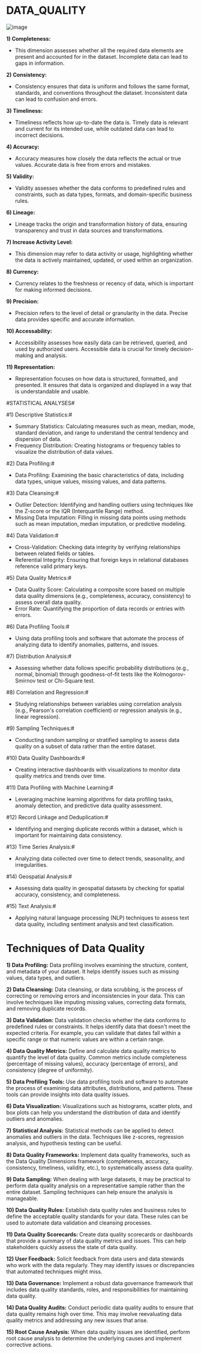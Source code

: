 # DATA_QUALITY

![image](https://github.com/DataSolutions360/DATA-QUALITY/assets/8845050/b15ad4d3-75af-41d9-82e4-e4f6fd519e76)

**1) Completeness:** 
- This dimension assesses whether all the required data elements are present and accounted for in the dataset. Incomplete data can lead to gaps in information.

**2) Consistency:** 
- Consistency ensures that data is uniform and follows the same format, standards, and conventions throughout the dataset. Inconsistent data can lead to confusion and errors.

**3) Timeliness:** 
- Timeliness reflects how up-to-date the data is. Timely data is relevant and current for its intended use, while outdated data can lead to incorrect decisions.

**4) Accuracy:** 
- Accuracy measures how closely the data reflects the actual or true values. Accurate data is free from errors and mistakes.

**5) Validity:** 
- Validity assesses whether the data conforms to predefined rules and constraints, such as data types, formats, and domain-specific business rules.

**6) Lineage:** 
- Lineage tracks the origin and transformation history of data, ensuring transparency and trust in data sources and transformations.

**7) Increase Activity Level:** 
- This dimension may refer to data activity or usage, highlighting whether the data is actively maintained, updated, or used within an organization.

**8) Currency:** 
- Currency relates to the freshness or recency of data, which is important for making informed decisions.

**9) Precision:** 
- Precision refers to the level of detail or granularity in the data. Precise data provides specific and accurate information.

**10) Accessability:** 
- Accessibility assesses how easily data can be retrieved, queried, and used by authorized users. Accessible data is crucial for timely decision-making and analysis.

**11) Representation:** 
- Representation focuses on how data is structured, formatted, and presented. It ensures that data is organized and displayed in a way that is understandable and usable.

#STATISTICAL ANALYSES#

#1) Descriptive Statistics:#

- Summary Statistics: Calculating measures such as mean, median, mode, standard deviation, and range to understand the central tendency and dispersion of data.
- Frequency Distribution: Creating histograms or frequency tables to visualize the distribution of data values.

#2) Data Profiling:#

- Data Profiling: Examining the basic characteristics of data, including data types, unique values, missing values, and data patterns.

#3) Data Cleansing:#

- Outlier Detection: Identifying and handling outliers using techniques like the Z-score or the IQR (Interquartile Range) method.
- Missing Data Imputation: Filling in missing data points using methods such as mean imputation, median imputation, or predictive modeling.

#4) Data Validation:#

- Cross-Validation: Checking data integrity by verifying relationships between related fields or tables.
- Referential Integrity: Ensuring that foreign keys in relational databases reference valid primary keys.

#5) Data Quality Metrics:#

- Data Quality Score: Calculating a composite score based on multiple data quality dimensions (e.g., completeness, accuracy, consistency) to assess overall data quality.
- Error Rate: Quantifying the proportion of data records or entries with errors.

#6) Data Profiling Tools:#

- Using data profiling tools and software that automate the process of analyzing data to identify anomalies, patterns, and issues.

#7) Distribution Analysis:#

- Assessing whether data follows specific probability distributions (e.g., normal, binomial) through goodness-of-fit tests like the Kolmogorov-Smirnov test or Chi-Square test.

#8) Correlation and Regression:#

- Studying relationships between variables using correlation analysis (e.g., Pearson's correlation coefficient) or regression analysis (e.g., linear regression).

#9) Sampling Techniques:#

- Conducting random sampling or stratified sampling to assess data quality on a subset of data rather than the entire dataset.

#10) Data Quality Dashboards:#

- Creating interactive dashboards with visualizations to monitor data quality metrics and trends over time.

#11) Data Profiling with Machine Learning:#

- Leveraging machine learning algorithms for data profiling tasks, anomaly detection, and predictive data quality assessment.

#12) Record Linkage and Deduplication:#

- Identifying and merging duplicate records within a dataset, which is important for maintaining data consistency.

#13) Time Series Analysis:#

- Analyzing data collected over time to detect trends, seasonality, and irregularities.

#14) Geospatial Analysis:#

- Assessing data quality in geospatial datasets by checking for spatial accuracy, consistency, and completeness.

#15) Text Analysis:#

- Applying natural language processing (NLP) techniques to assess text data quality, including sentiment analysis and text classification.
























# Techniques of Data Quality

__1) Data Profiling:__  Data profiling involves examining the structure, content, and metadata of your dataset. It helps identify issues such as missing values, data types, and outliers.

__2) Data Cleansing:__  Data cleansing, or data scrubbing, is the process of correcting or removing errors and inconsistencies in your data. This can involve techniques like imputing missing values, correcting data formats, and removing duplicate records.

__3) Data Validation:__ Data validation checks whether the data conforms to predefined rules or constraints. It helps identify data that doesn't meet the expected criteria. For example, you can validate that dates fall within a specific range or that numeric values are within a certain range.

__4) Data Quality Metrics:__ Define and calculate data quality metrics to quantify the level of data quality. Common metrics include completeness (percentage of missing values), accuracy (percentage of errors), and consistency (degree of uniformity).

__5) Data Profiling Tools:__ Use data profiling tools and software to automate the process of examining data attributes, distributions, and patterns. These tools can provide insights into data quality issues.

__6) Data Visualization:__ Visualizations such as histograms, scatter plots, and box plots can help you understand the distribution of data and identify outliers and anomalies.

__7) Statistical Analysis:__ Statistical methods can be applied to detect anomalies and outliers in the data. Techniques like z-scores, regression analysis, and hypothesis testing can be useful.

__8) Data Quality Frameworks:__ Implement data quality frameworks, such as the Data Quality Dimensions framework (completeness, accuracy, consistency, timeliness, validity, etc.), to systematically assess data quality.

__9) Data Sampling:__ When dealing with large datasets, it may be practical to perform data quality analysis on a representative sample rather than the entire dataset. Sampling techniques can help ensure the analysis is manageable.

__10) Data Quality Rules:__ Establish data quality rules and business rules to define the acceptable quality standards for your data. These rules can be used to automate data validation and cleansing processes.

__11) Data Quality Scorecards:__  Create data quality scorecards or dashboards that provide a summary of data quality metrics and issues. This can help stakeholders quickly assess the state of data quality.

__12) User Feedback:__ Solicit feedback from data users and data stewards who work with the data regularly. They may identify issues or discrepancies that automated techniques might miss.

__13) Data Governance:__ Implement a robust data governance framework that includes data quality standards, roles, and responsibilities for maintaining data quality.

__14) Data Quality Audits:__ Conduct periodic data quality audits to ensure that data quality remains high over time. This may involve reevaluating data quality metrics and addressing any new issues that arise.

__15) Root Cause Analysis:__ When data quality issues are identified, perform root cause analysis to determine the underlying causes and implement corrective actions.
